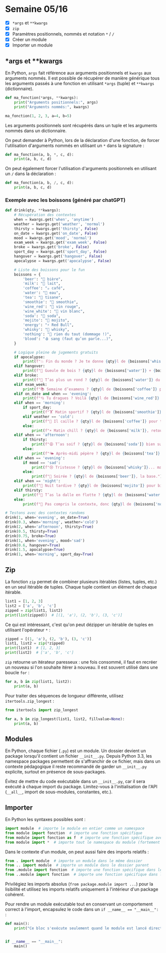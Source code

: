 # Semaine 05/16

- [x] `*args` et `**kwargs`
- [x] `zip`
- [x] Paramètres positionnels, nommés et notation `*` / `/`
- [x] Créer un module
- [x] Importer un module

## *args et **kwargs

En Python, `args` fait référence aux arguments positionnels et `kwargs` aux arguments nommés. Il est possible de récupérer de manière générique tous les arguments passés à une fonction en utilisant `*args` (tuple) et `**kwargs` (dictionnaire).

```python
def ma_fonction(*args, **kwargs):
    print("Arguments positionnels:", args)
    print("Arguments nommés:", kwargs)

ma_fonction(1, 2, 3, a=4, b=5)
```

Les arguments positionnels sont récupérés dans un tuple et les arguments nommés dans un dictionnaire.

On peut demander à Python, lors de la déclaration d'une fonction, de forcer l'utilisation d'arguments nommés en utilisant un `*` dans la signature :

```python
def ma_fonction(a, b, *, c, d):
    print(a, b, c, d)
```

On peut également forcer l'utilisation d'arguments positionnels en utilisant un `/` dans la déclaration :

```python
def ma_fonction(a, b, /, c, d):
    print(a, b, c, d)
```

### Exemple avec les boissons (généré par chatGPT)

```python
def drink(qty, **kwargs):
    # Récupération des contextes
    when = kwargs.get('when', 'anytime')
    weather = kwargs.get('weather', 'normal')
    thirsty = kwargs.get('thirsty', False)
    on_date = kwargs.get('on_date', False)
    mood = kwargs.get('mood', 'normal')
    exam_week = kwargs.get('exam_week', False)
    broke = kwargs.get('broke', False)
    sport_day = kwargs.get('sport_day', False)
    hangover = kwargs.get('hangover', False)
    apocalypse = kwargs.get('apocalypse', False)

    # Liste des boissons pour le fun
    boissons = {
        'beer': "🍺 bière",
        'milk': "🥛 lait",
        'coffee': "☕ café",
        'water': "🚰 eau",
        'tea': "🍵 tisane",
        'smoothie': "🥤 smoothie",
        'wine_red': "🍷 vin rouge",
        'wine_white': "🍷 vin blanc",
        'soda': "🥤 soda",
        'mojito': "🍹 mojito",
        'energy': "⚡ Red Bull",
        'whisky': "🥃 whisky",
        'nothing': "💨 rien du tout (dommage !)",
        'blood': "🩸 sang (faut qu’on parle...)",
    }

    # Logique pleine de jugements gratuits
    if apocalypse:
        print(f"💥 Fin du monde ? Je te donne {qty}l de {boissons['whisky']}, dernier apéro avant les zombies.")
    elif hangover:
        print(f"🤢 Gueule de bois ? {qty}l de {boissons['water']} + {boissons['tea']} pour survivre.")
    elif broke:
        print(f"💸 T’as plus un rond ? {qty}l de {boissons['water']} du robinet, c’est bio.")
    elif exam_week:
        print(f"📚 Semaine d’examens ? {qty}l de {boissons['coffee']} puissance 1000.")
    elif on_date and when == 'evening':
        print(f"💘 Tu dragues ? Voilà {qty}l de {boissons['wine_red']} pour impressionner (ou pas).")
    elif when == 'morning':
        if sport_day:
            print(f"🏋️ Matin sportif ? {qty}l de {boissons['smoothie']} blindé de protéines.")
        elif weather == 'cold':
            print(f"🥶 Il caille ? {qty}l de {boissons['coffee']} pour te réchauffer.")
        else:
            print(f"☀️ Matin chill ? {qty}l de {boissons['milk']}, retour en enfance.")
    elif when == 'afternoon':
        if thirsty:
            print(f"😩 T’as soif ? {qty}l de {boissons['soda']} bien sucré (diabète en DLC).")
        else:
            print(f"🌤️ Après-midi pépère ? {qty}l de {boissons['tea']} façon mamie.")
    elif when == 'evening':
        if mood == 'sad':
            print(f"😢 Tristesse ? {qty}l de {boissons['whisky']}... mais appelle un pote aussi.")
        else:
            print(f"🎉 Soirée ? {qty}l de {boissons['beer']}, la base.")
    elif when == 'night':
        print(f"🌙 Nuit tardive ? {qty}l de {boissons['mojito']} pour bien finir... ou mal commencer demain.")
    elif thirsty:
        print(f"🚰 T’as la dalle en flotte ? {qty}l de {boissons['water']}, gorgée d’espoir.")
    else:
        print(f"🤖 Pas compris le contexte, donc {qty}l de {boissons['nothing']}. Reviens quand t’es prêt.")

# Testons avec des contextes randoms
drink(1, when='evening', on_date=True)
drink(0.3, when='morning', weather='cold')
drink(2, when='afternoon', thirsty=True)
drink(0.5, thirsty=True)
drink(0.75, broke=True)
drink(1, when='evening', mood='sad')
drink(0.6, hangover=True)
drink(1.5, apocalypse=True)
drink(1, when='morning', sport_day=True)
```

## Zip

La fonction `zip` permet de combiner plusieurs itérables (listes, tuples, etc.) en un seul itérable de tuples. Chaque tuple contient un élément de chaque itérable.

```python
list1 = [1, 2, 3]
list2 = ['a', 'b', 'c']
zipped = zip(list1, list2)
print(list(zipped))  # [(1, 'a'), (2, 'b'), (3, 'c')]
```

Ce qui est intéressant, c'est qu'on peut dézipper un itérable de tuples en utilisant l'opérateur `*` :

```python
zipped = [(1, 'a'), (2, 'b'), (3, 'c')]
list1, list2 = zip(*zipped)
print(list1)  # [1, 2, 3]
print(list2)  # ['a', 'b', 'c']
```

`zip` retourne un itérateur paresseux : une fois consommé, il faut en recréer un nouveau si l'on souhaite itérer à nouveau. Il est souvent utilisé dans une boucle `for` :

```python
for a, b in zip(list1, list2):
    print(a, b)
```

Pour traiter des séquences de longueur différente, utilisez `itertools.zip_longest` :

```python
from itertools import zip_longest

for a, b in zip_longest(list1, list2, fillvalue=None):
    print(a, b)
```

## Modules

En Python, chaque fichier (`.py`) est un module. Un dossier devient un package lorsqu'il contient un fichier `__init__.py`. Depuis Python 3.3, les namespace packages permettent de s'affranchir de ce fichier, mais dans un contexte pédagogique il reste recommandé de garder un `__init__.py` explicite, surtout en présence de sous-packages.

Évitez de mettre du code exécutable dans un `__init__.py`, car il sera exécuté à chaque import du package. Limitez-vous à l'initialisation de l'API (`__all__`, import de sous-modules, constantes, etc.).

## Importer

En Python les syntaxes possibles sont :

```python
import module  # importe le module en entier comme un namespace
from module import fonction  # importe une fonction spécifique
from module import fonction as f  # importe une fonction spécifique avec un alias
from module import *  # importe tout le namespace du module (fortement déconseillé)
```

Dans le contexte d'un module, on peut aussi faire des imports relatifs :

```python
from . import module  # importe un module dans le même dossier
from .. import module  # importe un module dans le dossier parent
from .module import fonction  # importe une fonction spécifique dans le même dossier
from ..module import fonction  # importe une fonction spécifique dans le dossier parent
```

Privilégiez les imports absolus (`from package.module import ...`) pour la lisibilité et utilisez les imports relatifs uniquement à l'intérieur d'un package cohérent.

Pour rendre un module exécutable tout en conservant un comportement correct à l'import, encapsulez le code dans un `if __name__ == "__main__":` :

```python
def main():
    print("Ce bloc s'exécute seulement quand le module est lancé directement")


if __name__ == "__main__":
    main()
```
